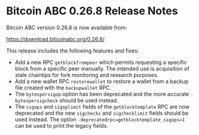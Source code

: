 # Bitcoin ABC 0.26.8 Release Notes

Bitcoin ABC version 0.26.8 is now available from:

  <https://download.bitcoinabc.org/0.26.8/>

This release includes the following features and fixes:
 - Add a new RPC `getblockfrompeer` which permits requesting a specific block from
   a specific peer manually. The intended use is acquisition of stale chaintips
   for fork monitoring and research purposes.
 - Add a new wallet RPC `restorewallet` to restore a wallet from a backup file
   created with the `backupwallet` RPC.
 - The `bytespersigop` option has been deprecated and the more accurate
   `-bytespersigcheck` should be used instead.
 - The `sigops` and `sigoplimit` fields of the `getblocktemplate` RPC are now
   deprecated and the new `sigchecks` and `sigchecklimit` fields should be used
   instead. The option `-deprecatedrpc=getblocktemplate_sigops=1` can be used to
   print the legacy fields.
